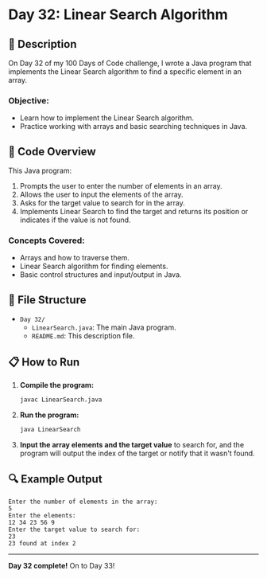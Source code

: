 # Day 32: Linear Search Algorithm

## 📝 Description

On Day 32 of my 100 Days of Code challenge, I wrote a Java program that implements the Linear Search algorithm to find a specific element in an array.

### **Objective:**
- Learn how to implement the Linear Search algorithm.
- Practice working with arrays and basic searching techniques in Java.

## 🚀 Code Overview

This Java program:
1. Prompts the user to enter the number of elements in an array.
2. Allows the user to input the elements of the array.
3. Asks for the target value to search for in the array.
4. Implements Linear Search to find the target and returns its position or indicates if the value is not found.

### **Concepts Covered:**
- Arrays and how to traverse them.
- Linear Search algorithm for finding elements.
- Basic control structures and input/output in Java.

## 📂 File Structure
- `Day 32/`
  - `LinearSearch.java`: The main Java program.
  - `README.md`: This description file.

## 📋 How to Run
1. **Compile the program:**
   ```bash
   javac LinearSearch.java
   ```
2. **Run the program:**
   ```bash
   java LinearSearch
   ```
3. **Input the array elements and the target value** to search for, and the program will output the index of the target or notify that it wasn't found.

## 🔍 Example Output

```plaintext
Enter the number of elements in the array: 
5
Enter the elements: 
12 34 23 56 9
Enter the target value to search for: 
23
23 found at index 2
```

---

**Day 32 complete!** On to Day 33!

